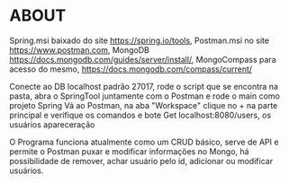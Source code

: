 # ABOUT

Spring.msi baixado do site https://spring.io/tools, 
Postman.msi no site https://www.postman.com, 
MongoDB https://docs.mongodb.com/guides/server/install/, 
MongoCompass para acesso do mesmo, https://docs.mongodb.com/compass/current/

Conecte ao DB localhost padrão 27017, rode o script que se encontra na pasta, abra o SpringTool juntamente com o Postman e rode o main como projeto Spring 
Vá ao Postman, na aba "Workspace" clique no + na parte principal e verifique os comandos e bote Get localhost:8080/users, os usuários apareceração

O Programa funciona atualmente como um CRUD básico, serve de API e permite o Postman puxar e modificar informações no Mongo, há possibilidade de remover, achar usuário pelo id, adicionar ou modificar usuários.
